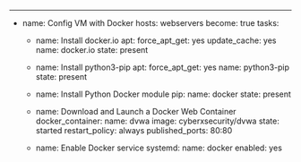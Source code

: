 ---
- name: Config VM with Docker
  hosts: webservers
  become: true
  tasks:

  - name: Install docker.io
    apt:
      force_apt_get: yes
      update_cache: yes
      name: docker.io
      state: present

  - name: Install python3-pip
    apt:
      force_apt_get: yes
      name: python3-pip
      state: present

  - name: Install Python Docker module
    pip:
      name: docker
      state: present

  - name: Download and Launch a Docker Web Container
    docker_container:
      name: dvwa
      image: cyberxsecurity/dvwa
      state: started
      restart_policy: always
      published_ports: 80:80

  - name: Enable Docker service
    systemd:
      name: docker
      enabled: yes